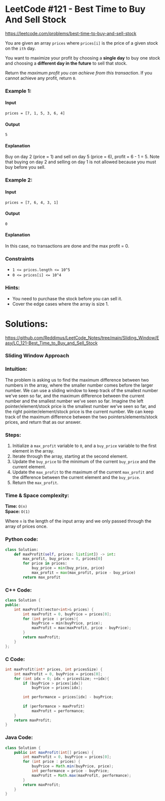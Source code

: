 # LeetCode #121 - Best Time to Buy And Sell Stock

https://leetcode.com/problems/best-time-to-buy-and-sell-stock

You are given an array `prices` where `prices[i]` is the price of a given stock on the `ith` day.

You want to maximize your profit by choosing a **single day** to buy one stock and choosing a **different day in the future** to sell that stock.

Return the *maximum profit you can achieve from this transaction*. If you cannot achieve any profit, return `0`.

### Example 1:
#### Input
```
prices = [7, 1, 5, 3, 6, 4]
```
#### Output
```
5
```
#### Explanation
Buy on day 2 (price = 1) and sell on day 5 (price = 6), profit = 6 - 1 = 5.
Note that buying on day 2 and selling on day 1 is not allowed because you must buy before you sell.

### Example 2:
#### Input
```
prices = [7, 6, 4, 3, 1]
```
#### Output
```
0
```
#### Explanation
In this case, no transactions are done and the max profit = 0.

### Constraints
- `1 <= prices.length <= 10^5`
- `0 <= prices[i] <= 10^4`


### Hints:
- You need to purchase the stock before you can sell it.
- Cover the edge cases where the array is size 1.
# Solutions:

https://github.com/Reddimus/LeetCode_Notes/tree/main/Sliding_Window/Easy/LC_121-Best_Time_to_Buy_and_Sell_Stock

### **Sliding Window Approach**
### Intuition:
The problem is asking us to find the maximum difference between two numbers in the array, where the smaller number comes before the larger number. We can use a sliding window to keep track of the smallest number we've seen so far, and the maximum difference between the current number and the smallest number we've seen so far. Imagine the left pointer/element/stock price is the smallest number we've seen so far, and the right pointer/element/stock price is the current number. We can keep track of the maximum difference between the two pointers/elements/stock prices, and return that as our answer.

### Steps:
1. Initialize a `max_profit` variable to `0`, and a `buy_price` variable to the first element in the array.
2. Iterate through the array, starting at the second element.
3. Update the `buy_price` to the minimum of the current `buy_price` and the current element.
4. Update the `max_profit` to the maximum of the current `max_profit` and the difference between the current element and the `buy_price`.
5. Return the `max_profit`.

### Time & Space complexity:
**Time:** `O(n)`  
**Space:** `O(1)`

Where `n` is the length of the input array and we only passed through the array of prices once.

### Python code:
```python
class Solution:
    def maxProfit(self, prices: list[int]) -> int:
        max_profit, buy_price = 0, prices[0]
        for price in prices:
            buy_price = min(buy_price, price)
            max_profit = max(max_profit, price - buy_price)
        return max_profit
```

### C++ Code:
```cpp
class Solution {
public:
    int maxProfit(vector<int>& prices) {
        int maxProfit = 0, buyPrice = prices[0];
        for (int price : prices){
            buyPrice = min(buyPrice, price);
            maxProfit = max(maxProfit, price - buyPrice);
        }
        return maxProfit;
    }
};
```

### C Code:
```c
int maxProfit(int* prices, int pricesSize) {
    int maxProfit = 0, buyPrice = prices[0];
    for (int idx = 0; idx < pricesSize; ++idx){
        if (buyPrice > prices[idx])
            buyPrice = prices[idx];
        
        int performance = prices[idx] - buyPrice;
        
        if (performance > maxProfit)
            maxProfit = performance;
    }
    return maxProfit;
}
```

### Java Code:
```java
class Solution {
    public int maxProfit(int[] prices) {
        int maxProfit = 0, buyPrice = prices[0];
        for (int price : prices) {
            buyPrice = Math.min(buyPrice, price);
            int performance = price - buyPrice;
            maxProfit = Math.max(maxProfit, performance);
        }
        return maxProfit;
    }
}
```
